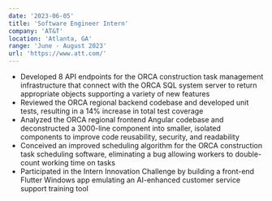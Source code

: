 ```yaml
---
date: '2023-06-05'
title: 'Software Engineer Intern'
company: 'AT&T'
location: 'Atlanta, GA'
range: 'June - August 2023'
url: 'https://www.att.com/'
---
```


- Developed 8 API endpoints for the ORCA construction task management infrastructure that connect with the ORCA SQL system server to return appropriate objects supporting a variety of new features
- Reviewed the ORCA regional backend codebase and developed unit tests, resulting in a 14% increase in total test coverage
- Analyzed the ORCA regional frontend Angular codebase and deconstructed a 3000-line component into smaller, isolated components to improve code reusability, security, and readability
- Conceived an improved scheduling algorithm for the ORCA construction task scheduling software, eliminating a bug allowing workers to double-count working time on tasks
- Participated in the Intern Innovation Challenge by building a front-end Flutter Windows app emulating an AI-enhanced customer service support training tool
